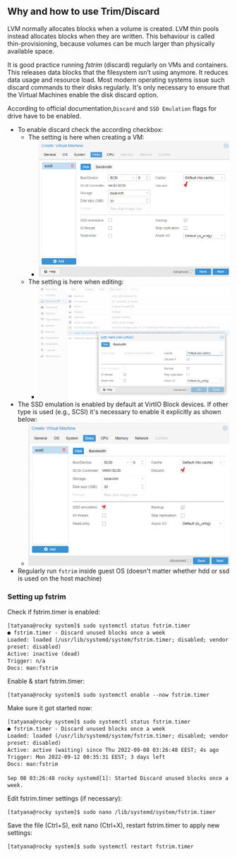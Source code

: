 ##  Why and how to use Trim/Discard ## 

LVM normally allocates blocks when a volume is created. 
LVM thin pools instead allocates blocks when they are written. 
This behaviour is called thin-provisioning, because volumes can be much larger than physically available space.

It is good practice running _fstrim_ (discard) regularly on VMs and containers. 
This releases data blocks that the filesystem isn’t using anymore. 
It reduces data usage and resource load. 
Most modern operating systems issue such discard commands to their disks regularly. 
It's only necessary to ensure that the Virtual Machines enable the disk discard option.

According to official documentation,`Discard` and `SSD Emulation` flags for drive have to be enabled.
- To enable discard check the according checkbox:
  - The setting is here when creating a VM:
    - ![Discard setting position on VM creation](./images/discard_on_creation.png)
  - The setting is here when editing:
    - ![Discard setting position on VM edit](./images/edit_discard.png)
- The SSD emulation is enabled by default at VirtIO Block devices. If other type is used (e.g., SCSI) it's necessary to enable it explicitly as shown below:
  - ![SSD emulation setting position on VM creation](./images/ssd_emulation.png)
- Regularly run `fstrim` inside guest OS (doesn't matter whether hdd or ssd is used on the host machine)

### Setting up fstrim ###

Check if fstrim.timer is enabled:
```
[tatyana@rocky system]$ sudo systemctl status fstrim.timer
● fstrim.timer - Discard unused blocks once a week
Loaded: loaded (/usr/lib/systemd/system/fstrim.timer; disabled; vendor preset: disabled)
Active: inactive (dead)
Trigger: n/a
Docs: man:fstrim
```
Enable & start fstrim.timer:
```
[tatyana@rocky system]$ sudo systemctl enable --now fstrim.timer
```

Make sure it got started now:
```
[tatyana@rocky system]$ sudo systemctl status fstrim.timer
● fstrim.timer - Discard unused blocks once a week
Loaded: loaded (/usr/lib/systemd/system/fstrim.timer; disabled; vendor preset: disabled)
Active: active (waiting) since Thu 2022-09-08 03:26:48 EEST; 4s ago
Trigger: Mon 2022-09-12 00:35:31 EEST; 3 days left
Docs: man:fstrim

Sep 08 03:26:48 rocky systemd[1]: Started Discard unused blocks once a week.
```

Edit fstrim.timer settings (if necessary):
```
[tatyana@rocky system]$ sudo nano /lib/systemd/system/fstrim.timer
```

Save the file (Ctrl+S), exit nano (Ctrl+X), restart fstrim.timer to apply new settings:
```
[tatyana@rocky system]$ sudo systemctl restart fstrim.timer
```